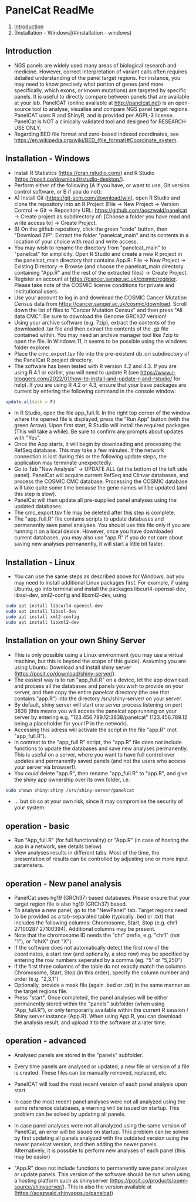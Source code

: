 # PanelCat ReadMe
1. [Introduction](#introduction)
2. [Installation - Windows](#installation - windows)
## Introduction
- NGS panels are widely used many areas of biological research and medicine. However, correct interpretation of variant calls often requires detailed understanding of the panel target regions. For instance, you may need to know precisely what portion of genes (and more specifically, which exons, or known mutations) are targeted by specific panels. It is useful to directly compare between panels that are available at your lab. PanelCAT (online available at http://panelcat.net) is an open-source tool to analyse, visualise and compare NGS panel target regions. PanelCAT uses R and ShinyR, and is provided per AGPL-3 license. PanelCat is NOT a clinically validated tool and designed for RESEARCH USE ONLY. 
- Regarding BED file format and zero-based indexed coordinates, see https://en.wikipedia.org/wiki/BED_(file_format)#Coordinate_system.
## Installation - Windows
- Install R Statistics (https://cran.rstudio.com/) and R Studio (https://posit.co/download/rstudio-desktop/).
- Perform either of the following (A if you have, or want to use, Git version control software, or B if you do not):
- A) Install Git (https://git-scm.com/download/win), open R Studio and clone the repository into an R Project (File -> New Project -> Version Control -> Git -> Repository URL: https://github.com/aoszwald/panelcat -> Create project as subdirectory of: [Choose a folder you have read and write access to] -> Create Project. 
- B) On the github repository, click the green "code" button, then "Download ZIP". Extract the folder "panelcat_main" and its contents in a location of your choice with read and write access. 
- You may wish to rename the directory from "panelcat_main" to "panelcat" for simplicity.
Open R Studio and create a new R project in the panelcat_main directory that contains App.R: File -> New Project -> Existing Directory -> Browse (and choose the panelcat_main directory containing "App.R" and the rest of the extracted files) -> Create Project.
- Register an account at https://cancer.sanger.ac.uk/cosmic/register.  Please take note of the COSMIC license conditions for private and institutional users. 
- Use your account to log in and download the COSMIC Cancer Mutation Census data from https://cancer.sanger.ac.uk/cosmic/download. Scroll down the list of files to "Cancer Mutation Census" and then press "All data CMC". Be sure to download the Genome GRCh37 version!
- Using your archive software (e.g. 7zip), extract the contents of the downloaded .tar file and then extract the contents of the .gz file contained within. You may need an archive manager tool like 7zip to open the file. In Windows 11, it seems to be possible using the windows folder explorer.
- Place the cmc_export.tsv file into the pre-existent db_ori subdirectory of the PanelCat R project directory. 
- The software has been tested with R version 4.2 and 4.3. If you are using R 4.1 or earlier, you will need to update R (see https://www.r-bloggers.com/2022/01/how-to-install-and-update-r-and-rstudio/ for help). If you are using R 4.2 or 4.3, ensure that your base packages are current by entering the following command in the console window:
```R
update.all(ask = F)
```

- In R Studio, open the file app_full.R. In the right top corner of the window where the opened file is displayed, press the "Run App" button (with the green Arrow). Upon first start, R Studio will install the required packages (This will take a while). Be sure to confirm any prompts about updates with "Yes".
- Once the App starts, it will begin by downloading and processing the RefSeq database. This may take a few minutes. If the network connection is lost during this or the following update steps, the application may terminate unexpectedly.
- Go to Tab "New Analysis" -> UPDATE ALL (at the bottom of the left side panel). PanelCat will acquire current RefSeq and Clinvar databases, and process the COSMIC CMC database. Processing the COSMIC database will take quite some time because the gene names will be updated (and this step is slow).
- PanelCat will then update all pre-supplied panel analyses using the updated databases.
- The cmc_export.tsv file may be deleted after this step is complete.
- The "app_full.R" file contains scripts to update databases and permanently save panel analyses. You should use this file only if you are running it on a local device. However, once you have downloaded current databases, you may also use "app.R" if you do not care about saving new analyses permanently, it will start a little bit faster.
## Installation - Linux
- You can use the same steps as described above for Windows, but you may need to install additional Linux packages first. For example, if using Ubuntu, go into terminal and install the packages libcurl4-openssl-dev, libssl-dev, xml2-config and libxml2-dev, using
```bash 
sudo apt install libcurl4-openssl-dev
sudo apt install libssl-dev
sudo apt install xml2-config
sudo apt install libxml2-dev
```
## Installation on your own Shiny Server
- This is only possible using a Linux environment (you may use a virtual machine, but this is beyond the scope of this guide). Assuming you are using Ubuntu: Download and install shiny server (https://posit.co/download/shiny-server/). 
- The easiest way is to run "app_full.R" on a device, let the app download and process all the databases and panels you wish to provide on your server, and then copy the entire panelcat directory (the one that contains "app.R") into the directory /srv/shiny-server/ on your server.
- By default, shiny server will start one server process listening on port 3838 (this means you will access the panelcat app running on your server by entering e.g. "123.456.789.12:3838/panelcat" (123.456.789.12 being a placeholder for your IP in the network).
- Accessing this adress will activate the script in the file "app.R" (not "app_full.R").
- In contrast to the "app_full.R" script, the "app.R" file does not include functions to update the databases and save new analyses permanently. This is useful on a server, where you want to have full control over updates and permanently saved panels (and not the users who access your server via browser!).
- You *could* delete "app.R", then rename "app_full.R" to "app.R", and give the shiny app ownership over its own folder, i.e.
```bash
sudo chown shiny:shiny /srv/shiny-server/panelcat
```
- ... but do so at your own risk, since it may compromise the security of your system.
## operation - basic
- Run "App_full.R" (for full functionality) or "App.R" (in case of hosting the app in a network, see details below)
- View analyses results in different tabs. Most of the time, the presentation of results can be controlled by adjusting one or more input parameters.
## operation - New panel analysis
- PanelCat uses hg19 (GRCh37) based databases. Please ensure that your target region file is also hg19 (GRCh37) based.
- To analyse a new panel, go to the "NewPanel" tab. Target regions need to be provided as a tab-separated table (typically .bed or .txt) that includes the following columns: Chromosome, Start, Stop (e.g. chr1	27100287	27100394). Additional columns may be present.
- Note that the chromosome ID needs the "chr" prefix, e.g. "chr1" (not "1"), or "chrX" (not "X").
- If the software does not automatically detect the first row of the coordinates, a start row (and optionally, a stop row) may be specified by entering the row numbers seperated by a comma (eg. "5" or "5,250")
- If the first three columns of the table do not exactly match the columns Chromosome, Start, Stop (in this order), specify the column number and order (e.g. "2,3,1")
- Optionally, provide a mask file (again .bed or .txt) in the same manner as the target regions file.
- Press "start". Once completed, the panel analyses will be either permanently stored within the "panels" subfolder (when using "App_full.R"), or only temporarily available within the current R session / Shiny server instance (App.R). When using App.R, you can download the analysis result, and upload it to the software at a later time.
## operation - advanced
- Analysed panels are stored in the "panels" subfolder.
- Every time panels are analysed or updated, a new file or version of a file is created. These files can be manually removed, replaced, etc.
- PanelCAT will load the most recent version of each panel analysis upon start.
- In case the most recent panel analyses were not all analyzed using the same reference databases, a warning will be issued on startup. This problem can be solved by updating all panels.
- In case panel analyses were not all analyzed using the same version of PanelCat, an error will be issued on startup. This problem can be solved by first updating all panels analyzed with the outdated version using the newer panelcat version, and then adding the newer panels. Alternatively, it is possible to perform new analyses of each panel (this may be easier)

- "App.R" does not include functions to permanently save panel analyses or update panels. This version of the software should be run when using a hosting platform such as shinyserver (https://posit.co/products/open-source/shinyserver/). This is also the version available at (https://aoszwald.shinyapps.io/panelcat)
